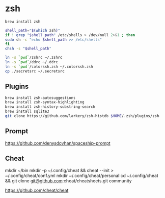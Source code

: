 # zsh

```sh
brew install zsh

shell_path="$(which zsh)"
if ! grep "$shell_path" /etc/shells > /dev/null 2>&1 ; then
sudo sh -c "echo $shell_path >> /etc/shells"
fi
chsh -s "$shell_path"

ln -s `pwd`/zshrc ~/.zshrc
ln -s `pwd`/ddrc ~/.ddrc
ln -s `pwd`/colorssh.zsh ~/.colorssh.zsh
cp ./secretsrc ~/.secretsrc
```

## Plugins

```sh
brew install zsh-autosuggestions
brew install zsh-syntax-highlighting
brew install zsh-history-substring-search
brew install sqlite3
git clone https://github.com/larkery/zsh-histdb $HOME/.zsh/plugins/zsh-histdb
```

## Prompt

https://github.com/denysdovhan/spaceship-prompt

## Cheat

mkdir ~/bin
mkdir -p ~/.config/cheat && cheat --init > ~/.config/cheat/conf.yml
mkdir ~/.config/cheat/personal
cd ~/.config/cheat && git clone git@github.com:cheat/cheatsheets.git community

https://github.com/cheat/cheat
